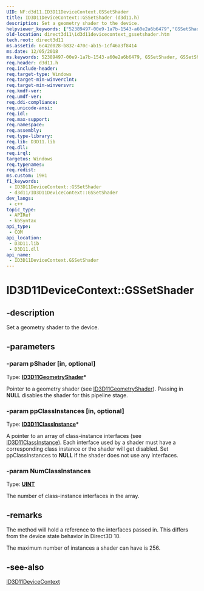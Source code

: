 ```yaml
---
UID: NF:d3d11.ID3D11DeviceContext.GSSetShader
title: ID3D11DeviceContext::GSSetShader (d3d11.h)
description: Set a geometry shader to the device.
helpviewer_keywords: ["52389497-00e9-1a7b-1543-a60e2a6b6479","GSSetShader","GSSetShader method [Direct3D 11]","GSSetShader method [Direct3D 11]","ID3D11DeviceContext interface","ID3D11DeviceContext interface [Direct3D 11]","GSSetShader method","ID3D11DeviceContext.GSSetShader","ID3D11DeviceContext::GSSetShader","d3d11/ID3D11DeviceContext::GSSetShader","direct3d11.id3d11devicecontext_gssetshader"]
old-location: direct3d11\id3d11devicecontext_gssetshader.htm
tech.root: direct3d11
ms.assetid: 6c42d028-b832-470c-ab15-1cf46a3f8414
ms.date: 12/05/2018
ms.keywords: 52389497-00e9-1a7b-1543-a60e2a6b6479, GSSetShader, GSSetShader method [Direct3D 11], GSSetShader method [Direct3D 11],ID3D11DeviceContext interface, ID3D11DeviceContext interface [Direct3D 11],GSSetShader method, ID3D11DeviceContext.GSSetShader, ID3D11DeviceContext::GSSetShader, d3d11/ID3D11DeviceContext::GSSetShader, direct3d11.id3d11devicecontext_gssetshader
req.header: d3d11.h
req.include-header: 
req.target-type: Windows
req.target-min-winverclnt: 
req.target-min-winversvr: 
req.kmdf-ver: 
req.umdf-ver: 
req.ddi-compliance: 
req.unicode-ansi: 
req.idl: 
req.max-support: 
req.namespace: 
req.assembly: 
req.type-library: 
req.lib: D3D11.lib
req.dll: 
req.irql: 
targetos: Windows
req.typenames: 
req.redist: 
ms.custom: 19H1
f1_keywords:
 - ID3D11DeviceContext::GSSetShader
 - d3d11/ID3D11DeviceContext::GSSetShader
dev_langs:
 - c++
topic_type:
 - APIRef
 - kbSyntax
api_type:
 - COM
api_location:
 - D3D11.lib
 - D3D11.dll
api_name:
 - ID3D11DeviceContext.GSSetShader
---
```


# ID3D11DeviceContext::GSSetShader


## -description

Set a geometry shader to the device.

## -parameters

### -param pShader [in, optional]

Type: <b><a href="https://docs.microsoft.com/windows/desktop/api/d3d11/nn-d3d11-id3d11geometryshader">ID3D11GeometryShader</a>*</b>

Pointer to a geometry shader (see <a href="https://docs.microsoft.com/windows/desktop/api/d3d11/nn-d3d11-id3d11geometryshader">ID3D11GeometryShader</a>). Passing in <b>NULL</b> disables the shader for this pipeline stage.

### -param ppClassInstances [in, optional]

Type: <b><a href="https://docs.microsoft.com/windows/desktop/api/d3d11/nn-d3d11-id3d11classinstance">ID3D11ClassInstance</a>*</b>

A pointer to an array of class-instance interfaces (see <a href="https://docs.microsoft.com/windows/desktop/api/d3d11/nn-d3d11-id3d11classinstance">ID3D11ClassInstance</a>). Each interface used by a shader must have a corresponding class instance or the shader will get disabled. Set ppClassInstances to <b>NULL</b> if the shader does not use any interfaces.

### -param NumClassInstances

Type: <b><a href="https://docs.microsoft.com/windows/desktop/WinProg/windows-data-types">UINT</a></b>

The number of class-instance interfaces in the array.

## -remarks

The method will hold a reference to the interfaces passed in.
      This differs from the device state behavior in Direct3D 10.

The maximum number of instances a shader can have is 256.

## -see-also

<a href="https://docs.microsoft.com/windows/desktop/api/d3d11/nn-d3d11-id3d11devicecontext">ID3D11DeviceContext</a>

